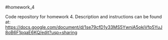 #homework_4

Code repository for homework 4.
Description and instructions can be found at:
https://docs.google.com/document/d/1se79cfD1y33MS5YwniA5okiVfp5YuJ8oB6F1pqaE6KQ/edit?usp=sharing
